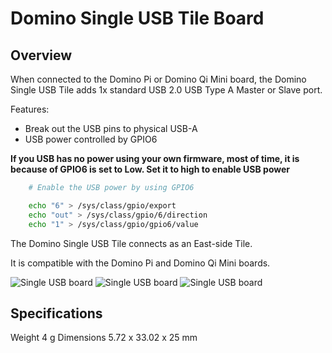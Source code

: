Domino Single USB Tile Board
=========================

Overview
----------------
When connected to the Domino Pi or Domino Qi Mini board, the Domino Single USB Tile adds 1x standard USB 2.0 USB Type A Master or Slave port. 

Features:

* Break out the USB pins to physical USB-A
* USB power controlled by GPIO6

**If you USB has no power using your own firmware, most of time, it is because of GPIO6 is set to Low. Set it to high to enable USB power**

```bash
	# Enable the USB power by using GPIO6

	echo "6" > /sys/class/gpio/export
	echo "out" > /sys/class/gpio/6/direction
	echo "1" > /sys/class/gpio/gpio6/value
```


The Domino Single USB Tile connects as an East-side Tile.

It is compatible with the Domino Pi and Domino Qi Mini boards.


![Single USB board ](https://static.gl-inet.com/docs/router/en/2/domino/pi/src/single_usb1.jpg)
![Single USB board ](https://static.gl-inet.com/docs/router/en/2/domino/pi/src/single_usb2.jpg)
![Single USB board ](https://static.gl-inet.com/docs/router/en/2/domino/pi/src/single_usb3.jpg)


Specifications
--------------------

Weight 4 g 
Dimensions 5.72 x 33.02 x 25 mm